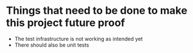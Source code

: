 Things that need to be done to make this project future proof
=============================================================

* The test infrastructure is not working as intended yet
* There should also be unit tests
